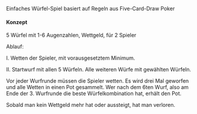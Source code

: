 Einfaches Würfel-Spiel basiert auf Regeln aus Five-Card-Draw Poker

####  Konzept  ####

5 Würfel mit 1-6 Augenzahlen, Wettgeld, für 2 Spieler

Ablauf:

I. Wetten der Spieler, mit vorausgesetztem Minimum.

II. Startwurf mit allen 5 Würfeln. Alle weiteren Würfe mit gewählten Würfeln.

Vor jeder Wurfrunde müssen die Spieler wetten. Es wird drei Mal geworfen und alle Wetten in einen Pot gesammelt. Wer nach dem 6ten Wurf, also am Ende der 3. Wurfrunde die beste Würfelkombination hat, erhält den Pot.

Sobald man kein Wettgeld mehr hat oder aussteigt, hat man verloren.
